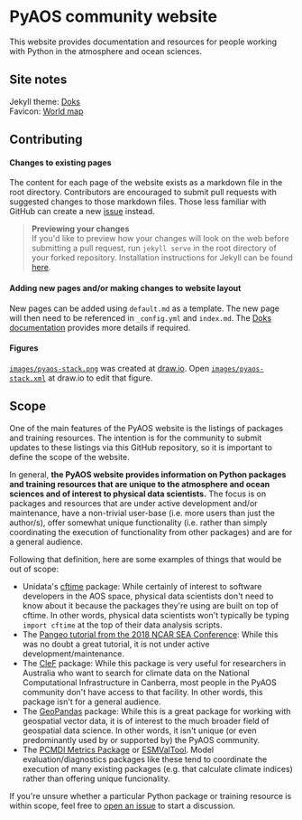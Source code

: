 # PyAOS community website

This website provides documentation and resources for people working with Python in the atmosphere and ocean sciences.

## Site notes

Jekyll theme: [Doks](https://jekyllthemes.io/theme/doks-documentation-jekyll-theme)  
Favicon: [World map](https://favicon.io/emoji-favicons/world-map/) 

## Contributing

#### Changes to existing pages
The content for each page of the website exists as a markdown file in the root directory.
Contributors are encouraged to submit pull requests with suggested changes to those markdown files.
Those less familiar with GitHub can create a new [issue](https://github.com/PyAOS/pyaos.github.io/issues) instead.

> **Previewing your changes**  
> If you'd like to preview how your changes will look on the web before submitting a pull request,
> run `jekyll serve` in the root directory of your forked repository.
> Installation instructions for Jekyll can be found [here](https://jekyllrb.com/docs/installation/).

#### Adding new pages and/or making changes to website layout
New pages can be added using `default.md` as a template.
The new page will then need to be referenced in `_config.yml` and `index.md`.
The [Doks documentation](https://doks.themejack.com/blue/) provides more details if required.

#### Figures
[`images/pyaos-stack.png`](https://github.com/PyAOS/pyaos.github.io/blob/master/images/pyaos-stack.png) was created at [draw.io](https://www.draw.io/). Open [`images/pyaos-stack.xml`](https://github.com/PyAOS/pyaos.github.io/blob/master/images/pyaos-stack.xml) at draw.io to edit that figure.

## Scope

One of the main features of the PyAOS website is the listings of packages and training resources.
The intention is for the community to submit updates to these listings via this GitHub repository,
so it is important to define the scope of the website.

In general, **the PyAOS website provides information on Python packages and training resources that are unique
to the atmosphere and ocean sciences and of interest to physical data scientists.**
The focus is on packages and resources that are under active development and/or maintenance,
have a non-trivial user-base (i.e. more users than just the author/s),
offer somewhat unique functionality
(i.e. rather than simply coordinating the execution of functionality from other packages)
and are for a general audience.

Following that definition, here are some examples of things that would be out of scope:
* Unidata's [cftime](https://unidata.github.io/cftime/) package:
While certainly of interest to software developers in the AOS space,
physical data scientists don't need to know about it because the packages
they're using are built on top of cftime.
In other words,
physical data scientists won't typically be typing `import cftime`
at the top of their data analysis scripts.
* The [Pangeo tutorial from the 2018 NCAR SEA Conference](https://github.com/pangeo-data/pangeo-tutorial-sea-2018):
While this was no doubt a great tutorial,
it is not under active development/maintenance.
* The [CleF](https://clef.readthedocs.io/en/stable/) package:
While this package is very useful for researchers in Australia who want to search for climate data
on the National Computational Infrastructure in Canberra,
most people in the PyAOS community don't have access to that facility.
In other words, this package isn't for a general audience.
* The [GeoPandas](https://geopandas.org/) package: While this is a great package for working with geospatial vector data,
it is of interest to the much broader field of geospatial data science.
In other words, it isn't unique (or even predominantly used by or supported by) the PyAOS community.
* The [PCMDI Metrics Package](http://pcmdi.github.io/pcmdi_metrics/index.html) or [ESMValTool](https://docs.esmvaltool.org/en/latest/).
Model evaluation/diagnostics packages like these tend to coordinate the execution of many existing packages
(e.g. that calculate climate indices) rather than offering unique funcionality.


If you're unsure whether a particular Python package or training resource is within scope,
feel free to [open an issue](https://github.com/PyAOS/pyaos.github.io/issues)
to start a discussion.
